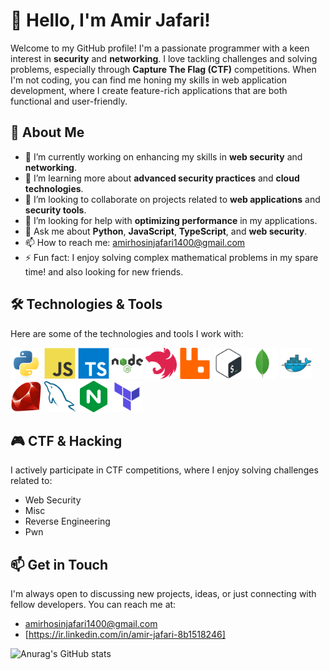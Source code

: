 
# 👋 Hello, I'm Amir Jafari!

Welcome to my GitHub profile! I'm a passionate programmer with a keen interest in **security** and **networking**. I love tackling challenges and solving problems, especially through **Capture The Flag (CTF)** competitions. When I'm not coding, you can find me honing my skills in web application development, where I create feature-rich applications that are both functional and user-friendly.

## 🚀 About Me

- 🔭 I’m currently working on enhancing my skills in **web security** and **networking**.
- 🌱 I’m learning more about **advanced security practices** and **cloud technologies**.
- 👯 I’m looking to collaborate on projects related to **web applications** and **security tools**.
- 🤔 I’m looking for help with **optimizing performance** in my applications.
- 💬 Ask me about **Python**, **JavaScript**, **TypeScript**, and **web security**.
- 📫 How to reach me: [amirhosinjafari1400@gmail.com](mailto:amirhosinjafari1400@gmail.com)
- ⚡ Fun fact: I enjoy solving complex mathematical problems in my spare time! and also looking for new friends.

## 🛠️ Technologies & Tools

Here are some of the technologies and tools I work with:

<p>
  <img src="https://github.com/devicons/devicon/blob/master/icons/python/python-original.svg" alt="Python" width="50" height="50"/>
  <img src="https://github.com/devicons/devicon/blob/master/icons/javascript/javascript-original.svg" alt="JavaScript" width="50" height="50"/>
  <img src="https://github.com/devicons/devicon/blob/master/icons/typescript/typescript-original.svg" alt="TypeScript" width="50" height="50"/>
  <img src="https://github.com/devicons/devicon/blob/master/icons/nodejs/nodejs-original-wordmark.svg" alt="Node.js" width="50" height="50"/>
  <img src="https://github.com/devicons/devicon/blob/master/icons/nestjs/nestjs-original.svg" alt="NestJS" width="50" height="50"/>
  <img src="https://github.com/devicons/devicon/blob/master/icons/rabbitmq/rabbitmq-original.svg" alt="rabbitmq" width="50" height="50"/>
  <img src="https://github.com/devicons/devicon/blob/master/icons/bash/bash-original.svg" alt="Bash" width="50" height="50"/>
  <img src="https://github.com/devicons/devicon/blob/master/icons/mongodb/mongodb-original.svg" alt="mongodb" width="50" height="50"/>
  <img src="https://github.com/devicons/devicon/blob/master/icons/docker/docker-original.svg" alt="docker" width="50" height="50"/>
  <img src="https://github.com/devicons/devicon/blob/master/icons/ruby/ruby-original.svg" alt="ruby" width="50" height="50"/>
  <img src="https://github.com/devicons/devicon/blob/master/icons/mysql/mysql-original.svg" alt="sql" width="50" height="50"/>
  <img src="https://github.com/devicons/devicon/blob/master/icons/nginx/nginx-original.svg" alt="nginx" width="50" height="50"/>
  <img src="https://github.com/devicons/devicon/blob/master/icons/terraform/terraform-original.svg" alt="nginx" width="50" height="50"/>
  
</p>

## 🎮 CTF & Hacking

I actively participate in CTF competitions, where I enjoy solving challenges related to:

- Web Security
- Misc
- Reverse Engineering
- Pwn

## 📫 Get in Touch

I'm always open to discussing new projects, ideas, or just connecting with fellow developers. You can reach me at:

- [amirhosinjafari1400@gmail.com](mailto:amirhosinjafari1400@gmail.com)
- [https://ir.linkedin.com/in/amir-jafari-8b1518246]


![Anurag's GitHub stats](https://github-readme-stats.vercel.app/api?username=Amir-jafari-9&show_icons=true&bg_color=00000000)

